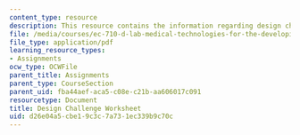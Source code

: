 ```yaml
---
content_type: resource
description: This resource contains the information regarding design challenge worksheet.
file: /media/courses/ec-710-d-lab-medical-technologies-for-the-developing-world-spring-2010/d26e04a5cbe19c3c7a731ec339b9c70c_MITEC_710S10_DsgnChlngWrk.pdf
file_type: application/pdf
learning_resource_types:
- Assignments
ocw_type: OCWFile
parent_title: Assignments
parent_type: CourseSection
parent_uid: fba44aef-aca5-c08e-c21b-aa606017c091
resourcetype: Document
title: Design Challenge Worksheet
uid: d26e04a5-cbe1-9c3c-7a73-1ec339b9c70c
---
```

